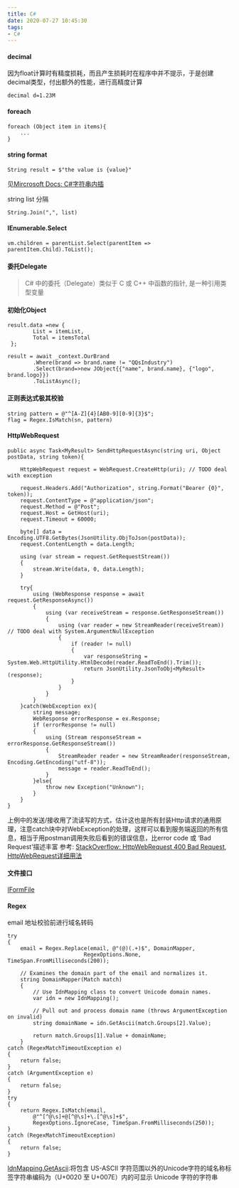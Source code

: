 ```yaml
---
title: C#
date: 2020-07-27 10:45:30
tags:
- C#
---
```

#### decimal
因为float计算时有精度损耗，而且产生损耗时在程序中并不提示，于是创建decimal类型，付出额外的性能，进行高精度计算
```
decimal d=1.23M
```
#### foreach 
```
foreach (Object item in items){
    ...
}
```
#### string format
```
String result = $"the value is {value}"
```
见[Mircrosoft Docs: C#字符串内插](https://docs.microsoft.com/zh-cn/dotnet/csharp/language-reference/tokens/interpolated)

string list 分隔
```
String.Join(",", list)
```
#### IEnumerable<T>.Select
```
vm.children = parentList.Select(parentItem => parentItem.Child).ToList();
```
#### 委托Delegate
> C# 中的委托（Delegate）类似于 C 或 C++ 中函数的指针, 是一种引用类型变量

#### 初始化Object
```
result.data =new {
        List = itemList,
        Total = itemsTotal
 };

result = await _context.OurBrand
        .Where(brand => brand.name != "QQsIndustry")
        .Select(brand=>new JObject{{"name", brand.name}, {"logo", brand.logo}})
        .ToListAsync();
```
#### 正则表达式极其校验
```
string pattern = @"^[A-Z]{4}[AB0-9][0-9]{3}$";
flag = Regex.IsMatch(sn, pattern)
```
#### HttpWebRequest
```
public async Task<MyResult> SendHttpRequestAsync(string uri, Object postData, string token){
    
    HttpWebRequest request = WebRequest.CreateHttp(uri); // TODO deal with exception
    
    request.Headers.Add("Authorization", string.Format("Bearer {0}", token));
    request.ContentType = @"application/json";
    request.Method = @"Post";
    request.Host = GetHost(uri);
    request.Timeout = 60000;

    byte[] data = Encoding.UTF8.GetBytes(JsonUtility.ObjToJson(postData));
    request.ContentLength = data.Length;

    using (var stream = request.GetRequestStream())
    {
        stream.Write(data, 0, data.Length);
    }

    try{
        using (WebResponse response = await request.GetResponseAsync())
        {
            using (var receiveStream = response.GetResponseStream())
            {
                using (var reader = new StreamReader(receiveStream)) // TODO deal with System.ArgumentNullException
                {
                    if (reader != null)
                    {
                        var responseString = System.Web.HttpUtility.HtmlDecode(reader.ReadToEnd().Trim());
                        return JsonUtility.JsonToObj<MyResult>(response);
                    }
                }
            }
        }
    }catch(WebException ex){
        string message;
        WebResponse errorResponse = ex.Response;
        if (errorResponse != null)
        {
            using (Stream responseStream = errorResponse.GetResponseStream())
            {
                StreamReader reader = new StreamReader(responseStream, Encoding.GetEncoding("utf-8"));
                message = reader.ReadToEnd();
            }
        }else{
            throw new Exception("Unknown");
        }
    }
}
```
上例中的发送/接收用了流读写的方式，估计这也是所有封装Http请求的通用原理，注意catch块中对WebException的处理，这样可以看到服务端返回的所有信息，相当于用postman调用失败后看到的错误信息，比error code 或 ‘Bad Request’描述丰富
参考: [StackOverflow: HttpWebRequest 400 Bad Request](https://stackoverflow.com/questions/692342/net-httpwebrequest-getresponse-raises-exception-when-http-status-code-400-ba), [HttpWebRequest详细用法](https://blog.csdn.net/zhruifei/article/details/78356347)

#### 文件接口
[IFormFile](https://zhuanlan.zhihu.com/p/347734073)

#### Regex
email 地址校验前进行域名转码
```
try
{
    email = Regex.Replace(email, @"(@)(.+)$", DomainMapper,
                        RegexOptions.None, TimeSpan.FromMilliseconds(200));

    // Examines the domain part of the email and normalizes it.
    string DomainMapper(Match match)
    {
        // Use IdnMapping class to convert Unicode domain names.
        var idn = new IdnMapping();

        // Pull out and process domain name (throws ArgumentException on invalid)
        string domainName = idn.GetAscii(match.Groups[2].Value);

        return match.Groups[1].Value + domainName;
    }
catch (RegexMatchTimeoutException e)
{
    return false;
}
catch (ArgumentException e)
{
    return false;
}
try
{
    return Regex.IsMatch(email,
        @"^[^@\s]+@[^@\s]+\.[^@\s]+$",
        RegexOptions.IgnoreCase, TimeSpan.FromMilliseconds(250));
}
catch (RegexMatchTimeoutException)
{
    return false;
}
```
[IdnMapping.GetAscii](https://docs.microsoft.com/zh-cn/dotnet/api/system.globalization.idnmapping.getascii?view=net-5.0):将包含 US-ASCII 字符范围以外的Unicode字符的域名称标签字符串编码为（U+0020 至 U+007E）内的可显示 Unicode 字符的字符串